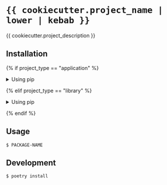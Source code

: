 # `{{ cookiecutter.project_name | lower | kebab }}`

{{ cookiecutter.project_description }}


## Installation

{% if project_type == "application" %}

<details>
<summary>Using pip</summary>

1. Create a new venv:

    ```console
    $ python -m venv .venv
    ```

2. Activate it:
    
    ```console
    $ source venv/bin/activate
    ```

3. Install `{{ cookiecutter.project_name | lower | snake }}`:

    ```console
    $ pip install {{ cookiecutter.project_name | lower | snake }}
    ```

</details>

{% elif project_type == "library" %}

<details>
<summary>Using pip</summary>

1. Create a new venv:

    ```console
    $ python -m venv .venv
    ```

2. Activate it:
    
    ```console
    $ source venv/bin/activate
    ```

3. Add it to your `requirements.txt` file:

    ```text
    {{ project_name | lower | snake }}
    ```

3. Install your dependencies:

    ```console
    $ pip install -r requirements.txt
    ```

</details>

{% endif %}



## Usage

```console
$ PACKAGE-NAME
```


## Development

```console
$ poetry install
```
